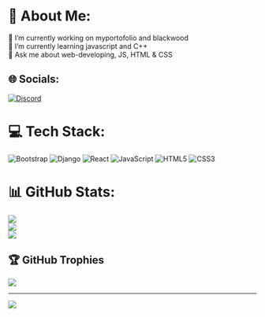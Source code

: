 # 💫 About Me:
🔭 I’m currently working on myportofolio and blackwood<br>🌱 I’m currently learning javascript and C++<br>💬 Ask me about web-developing, JS, HTML & CSS<br>


## 🌐 Socials:
[![Discord](https://img.shields.io/badge/Discord-%237289DA.svg?logo=discord&logoColor=white)](htttps://discord.gg/Helixo29#1443) 

# 💻 Tech Stack:
![Bootstrap](https://img.shields.io/badge/bootstrap-%23563D7C.svg?style=for-the-badge&logo=bootstrap&logoColor=white) ![Django](https://img.shields.io/badge/django-%23092E20.svg?style=for-the-badge&logo=django&logoColor=white) ![React](https://img.shields.io/badge/react-%2320232a.svg?style=for-the-badge&logo=react&logoColor=%2361DAFB) ![JavaScript](https://img.shields.io/badge/javascript-%23323330.svg?style=for-the-badge&logo=javascript&logoColor=%23F7DF1E) ![HTML5](https://img.shields.io/badge/html5-%23E34F26.svg?style=for-the-badge&logo=html5&logoColor=white) ![CSS3](https://img.shields.io/badge/css3-%231572B6.svg?style=for-the-badge&logo=css3&logoColor=white)
# 📊 GitHub Stats:
![](https://github-readme-stats.vercel.app/api?username=Helixo29&theme=dark&hide_border=false&include_all_commits=false&count_private=false)<br/>
![](https://github-readme-streak-stats.herokuapp.com/?user=Helixo29&theme=dark&hide_border=false)<br/>
![](https://github-readme-stats.vercel.app/api/top-langs/?username=Helixo29&theme=dark&hide_border=false&include_all_commits=false&count_private=false&layout=compact)

## 🏆 GitHub Trophies
![](https://github-profile-trophy.vercel.app/?username=Helixo29&theme=radical&no-frame=false&no-bg=true&margin-w=4)

---
[![](https://visitcount.itsvg.in/api?id=Helixo29&icon=0&color=0)](https://visitcount.itsvg.in)
